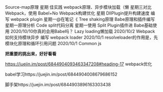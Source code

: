 Source-map原理
 星期
 佳实践
 webpack原理、异步模块加载（懒
 星期三对比 Webpack，使用 Babel+No
 Webpack构建优化
 星期
 DIlPlugin提升构建速度
 编写 webpack plugin
 星期一@在笔记《 Tree shaking原理
 Babe原理和插件编写
 星期一原理分析
 Code split代码分离
 星期一使用 Split Plugin插件进
 Babe基础使用
 2020/10/10你真的会用Babe吗？
 Lazy loading懒加载
 2020/10/2 Webpack如何支持模块异步
 编写 webpack loader
 2020/10/1 resolveloader的作用是，先
 模块化原理和循环引用问题
 2020/10/1
 Common js

**把重要的挑出来，好好看看**

 https://juejin.im/post/6844904093463347208#heading-17 webpack优化

babel学习https://juejin.im/post/6844904008679686152

脚手架https://juejin.im/post/6844903896163303438

